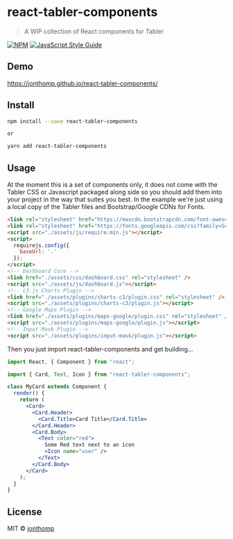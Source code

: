 # react-tabler-components

> A WIP collection of React components for Tabler

[![NPM](https://img.shields.io/npm/v/react-tabler-components.svg)](https://www.npmjs.com/package/react-tabler-components) [![JavaScript Style Guide](https://img.shields.io/badge/code_style-standard-brightgreen.svg)](https://standardjs.com)

## Demo

https://jonthomp.github.io/react-tabler-components/

## Install

```bash
npm install --save react-tabler-components

or

yarn add react-tabler-components
```

## Usage

At the moment this is a set of components only, it does not come with the Tabler CSS or Javascript packaged along side so you should add them into your project in the way that suites you best. In the example we're just using a local copy of the Tabler files and Bootstrap/Google CDNs for Fonts.

```html
<link rel="stylesheet" href="https://maxcdn.bootstrapcdn.com/font-awesome/4.7.0/css/font-awesome.min.css">
<link rel="stylesheet" href="https://fonts.googleapis.com/css?family=Source+Sans+Pro:300,300i,400,400i,500,500i,600,600i,700,700i&amp;subset=latin-ext">
<script src="./assets/js/require.min.js"></script>
<script>
  requirejs.config({
    baseUrl: '.'
  });
</script>
<!-- Dashboard Core -->
<link href="./assets/css/dashboard.css" rel="stylesheet" />
<script src="./assets/js/dashboard.js"></script>
<!-- c3.js Charts Plugin -->
<link href="./assets/plugins/charts-c3/plugin.css" rel="stylesheet" />
<script src="./assets/plugins/charts-c3/plugin.js"></script>
<!-- Google Maps Plugin -->
<link href="./assets/plugins/maps-google/plugin.css" rel="stylesheet" />
<script src="./assets/plugins/maps-google/plugin.js"></script>
<!-- Input Mask Plugin -->
<script src="./assets/plugins/input-mask/plugin.js"></script>
```

Then you just import react-tabler-components and get building...

```jsx
import React, { Component } from "react";

import { Card, Text, Icon } from "react-tabler-components";

class MyCard extends Component {
  render() {
    return (
      <Card>
        <Card.Header>
          <Card.Title>Card Title</Card.Title>
        </Card.Header>
        <Card.Body>
          <Text color="red">
            Some Red text next to an icon
            <Icon name="user" />
          </Text>
        </Card.Body>
      </Card>
    );
  }
}
```

## License

MIT © [jonthomp](https://github.com/jonthomp)

